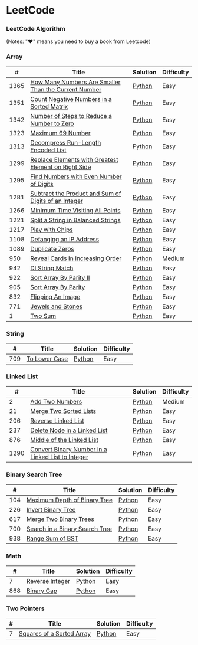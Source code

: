 LeetCode
========

### LeetCode Algorithm

(Notes: "&hearts;" means you need to buy a book from Leetcode)


### Array
| # | Title | Solution | Difficulty |
|---| ----- | -------- | ---------- |
|1365|[How Many Numbers Are Smaller Than the Current Number](https://leetcode.com/problems/how-many-numbers-are-smaller-than-the-current-number/) |[Python](https://github.com/97agarwalmanu/Competitive-Programming/blob/master/LeetCode/Algorithms/Array/how_many_smaller_than_current_num.py)|Easy|
|1351|[Count Negative Numbers in a Sorted Matrix](https://leetcode.com/problems/count-negative-numbers-in-a-sorted-matrix/) | [Python](https://github.com/97agarwalmanu/Competitive-Programming/blob/master/LeetCode/Algorithms/Array/count_negative_no_in_sorted_matrix.py)|Easy|
|1342|[Number of Steps to Reduce a Number to Zero](https://leetcode.com/problems/number-of-steps-to-reduce-a-number-to-zero/) | [Python](https://github.com/97agarwalmanu/Competitive-Programming/blob/master/LeetCode/Algorithms/Array/no_of_steps.py)|Easy|
|1323|[Maximum 69 Number](https://leetcode.com/problems/maximum-69-number/)  | [Python](https://github.com/97agarwalmanu/Competitive-Programming/blob/master/LeetCode/Algorithms/Array/max_69_num.py)|Easy|
|1313|[ Decompress Run-Length Encoded List](https://leetcode.com/problems/decompress-run-length-encoded-list/) | [Python](https://github.com/97agarwalmanu/Competitive-Programming/blob/master/LeetCode/Algorithms/Array/decompress_run_length_encode.py) |Easy|
|1299|[Replace Elements with Greatest Element on Right Side](https://leetcode.com/problems/replace-elements-with-greatest-element-on-right-side/) | [Python](https://github.com/97agarwalmanu/Competitive-Programming/blob/master/LeetCode/Algorithms/Array/replace_with_greatest_element_on_right.py)|Easy|
|1295|[Find Numbers with Even Number of Digits](https://leetcode.com/problems/find-numbers-with-even-number-of-digits/) | [Python](https://github.com/97agarwalmanu/Competitive-Programming/blob/master/LeetCode/Algorithms/Array/find_no_even_numbers_of_digits.py)|Easy|
|1281|[Subtract the Product and Sum of Digits of an Integer](https://leetcode.com/problems/subtract-the-product-and-sum-of-digits-of-an-integer/) | [Python](https://github.com/97agarwalmanu/Competitive-Programming/blob/master/LeetCode/Algorithms/Array/subract_product_sum.py)|Easy|
|1266|[ Minimum Time Visiting All Points](https://leetcode.com/problems/minimum-time-visiting-all-points/) | [Python](https://github.com/97agarwalmanu/Competitive-Programming/blob/master/LeetCode/Algorithms/Array/minimum_time_visiting_all_points.py)|Easy|
|1221|[Split a String in Balanced Strings](https://leetcode.com/problems/split-a-string-in-balanced-strings/) | [Python](https://github.com/97agarwalmanu/Competitive-Programming/blob/master/LeetCode/Algorithms/Array/split_string_in_balanced_strings.py)|Easy|
|1217|[Play with Chips](https://leetcode.com/problems/play-with-chips/) | [Python](https://github.com/97agarwalmanu/Competitive-Programming/blob/master/LeetCode/Algorithms/Array/play_with_chips.py)|Easy|
|1108|[Defanging an IP Address](https://leetcode.com/problems/defanging-an-ip-address/) | [Python](https://github.com/97agarwalmanu/Competitive-Programming/blob/master/LeetCode/Algorithms/Array/regex_ip_add.py)|Easy|
|1089|[Duplicate Zeros](https://leetcode.com/problems/duplicate-zeros/) | [Python](https://github.com/97agarwalmanu/Competitive-Programming/blob/master/LeetCode/Algorithms/Array/duplicate_zeros.py)|Easy|
|950|[Reveal Cards In Increasing Order](https://leetcode.com/problems/reveal-cards-in-increasing-order/) | [Python](https://github.com/97agarwalmanu/Competitive-Programming/blob/master/LeetCode/Algorithms/Array/reveal_cards_in_inc_order.py)|Medium|
|942|[DI String Match](https://leetcode.com/problems/di-string-match/) | [Python](https://github.com/97agarwalmanu/Competitive-Programming/blob/master/LeetCode/Algorithms/Array/di_string_match.py)|Easy|
|922|[Sort Array By Parity II](https://leetcode.com/problems/sort-array-by-parity-ii/) | [Python](https://github.com/97agarwalmanu/Competitive-Programming/blob/master/LeetCode/Algorithms/Array/sort_array_by_parity_ii.py)|Easy|
|905|[Sort Array By Parity](https://leetcode.com/problems/sort-array-by-parity/) | [Python](https://github.com/97agarwalmanu/Competitive-Programming/blob/master/LeetCode/Algorithms/Array/sort_array_by_parity.py)|Easy|
|832|[Flipping An Image](https://leetcode.com/problems/flipping-an-image/) | [Python](https://github.com/97agarwalmanu/Competitive-Programming/blob/master/LeetCode/Algorithms/Array/flipping_an_image.py)|Easy|
|771|[Jewels and Stones](https://leetcode.com/problems/jewels-and-stones/) | [Python](https://github.com/97agarwalmanu/Competitive-Programming/blob/master/LeetCode/Algorithms/Array/jewels_and_stones.py)|Easy|
|1|[Two Sum](https://leetcode.com/problems/two-sum/) | [Python](https://github.com/97agarwalmanu/Competitive-Programming/blob/master/LeetCode/Algorithms/Array/two_sum.py)|Easy|

### String
| # | Title | Solution | Difficulty |
|---| ----- | -------- | ---------- |
|709|[To Lower Case](https://leetcode.com/problems/to-lower-case/) | [Python](https://github.com/97agarwalmanu/Competitive-Programming/blob/master/LeetCode/Algorithms/String/to_lower_case.py)|Easy|

### Linked List
| # | Title | Solution | Difficulty |
|---| ----- | -------- | ---------- |
|2|[Add Two Numbers](https://leetcode.com/problems/add-two-numbers/) | [Python](https://github.com/97agarwalmanu/Competitive-Programming/blob/master/LeetCode/Algorithms/Linked_List/add_two_linked_list.py)|Medium|
|21|[Merge Two Sorted Lists](https://leetcode.com/problems/merge-two-sorted-lists/) | [Python](https://github.com/97agarwalmanu/Competitive-Programming/blob/master/LeetCode/Algorithms/Linked_List/merge_two_sorted_linked_list.py)|Easy|
|206|[ Reverse Linked List](https://leetcode.com/problems/reverse-linked-list/) | [Python](https://github.com/97agarwalmanu/Competitive-Programming/blob/master/LeetCode/Algorithms/Linked_List/reverse_linked_list.py)|Easy|
|237|[Delete Node in a Linked List](https://leetcode.com/problems/delete-node-in-a-linked-list/) | [Python](https://github.com/97agarwalmanu/Competitive-Programming/blob/master/LeetCode/Algorithms/Linked_List/delete_node_linked_list.py)|Easy|
|876|[Middle of the Linked List](https://leetcode.com/problems/middle-of-the-linked-list/) | [Python](https://github.com/97agarwalmanu/Competitive-Programming/blob/master/LeetCode/Algorithms/Linked_List/middle_linked_list.py)|Easy|
|1290|[Convert Binary Number in a Linked List to Integer](https://leetcode.com/problems/convert-binary-number-in-a-linked-list-to-integer/) | [Python](https://github.com/97agarwalmanu/Competitive-Programming/blob/master/LeetCode/Algorithms/Linked_List/convert_binary_to_integer.py)|Easy|

### Binary Search Tree
| # | Title | Solution | Difficulty |
|---| ----- | -------- | ---------- |
|104|[Maximum Depth of Binary Tree](https://leetcode.com/problems/maximum-depth-of-binary-tree/) | [Python](https://github.com/97agarwalmanu/Competitive-Programming/blob/master/LeetCode/Algorithms/Binary_Search_Tree/max_depth_bst.py)|Easy|
|226|[Invert Binary Tree](https://leetcode.com/problems/invert-binary-tree/) | [Python](https://github.com/97agarwalmanu/Competitive-Programming/blob/master/LeetCode/Algorithms/Binary_Search_Tree/invert_bst.py)|Easy|
|617|[Merge Two Binary Trees](https://leetcode.com/problems/merge-two-binary-trees/) | [Python](https://github.com/97agarwalmanu/Competitive-Programming/blob/master/LeetCode/Algorithms/Binary_Search_Tree/merge_bst.py)|Easy|
|700|[Search in a Binary Search Tree](https://leetcode.com/problems/search-in-a-binary-search-tree/) | [Python](https://github.com/97agarwalmanu/Competitive-Programming/blob/master/LeetCode/Algorithms/Binary_Search_Tree/search_in_bst.py)|Easy|
|938|[Range Sum of BST](https://leetcode.com/problems/range-sum-of-bst/) | [Python](https://github.com/97agarwalmanu/Competitive-Programming/blob/master/LeetCode/Algorithms/Binary_Search_Tree/range_sum_of_bst.py)|Easy|

### Math
| # | Title | Solution | Difficulty |
|---| ----- | -------- | ---------- |
|7|[Reverse Integer](https://leetcode.com/problems/reverse-integer/) | [Python](https://github.com/97agarwalmanu/Competitive-Programming/blob/master/LeetCode/Algorithms/Math/rev_int.py)|Easy|
|868|[Binary Gap](https://leetcode.com/problems/binary-gap/) | [Python](https://github.com/97agarwalmanu/Competitive-Programming/blob/master/LeetCode/Algorithms/Math/binary_gap.py)|Easy|

### Two Pointers
| # | Title | Solution | Difficulty |
|---| ----- | -------- | ---------- |
|7|[Squares of a Sorted Array](https://leetcode.com/problems/squares-of-a-sorted-array/) | [Python](https://github.com/97agarwalmanu/Competitive-Programming/blob/master/LeetCode/Algorithms/Two_Pointers/sq_sorted_array.py)|Easy|
